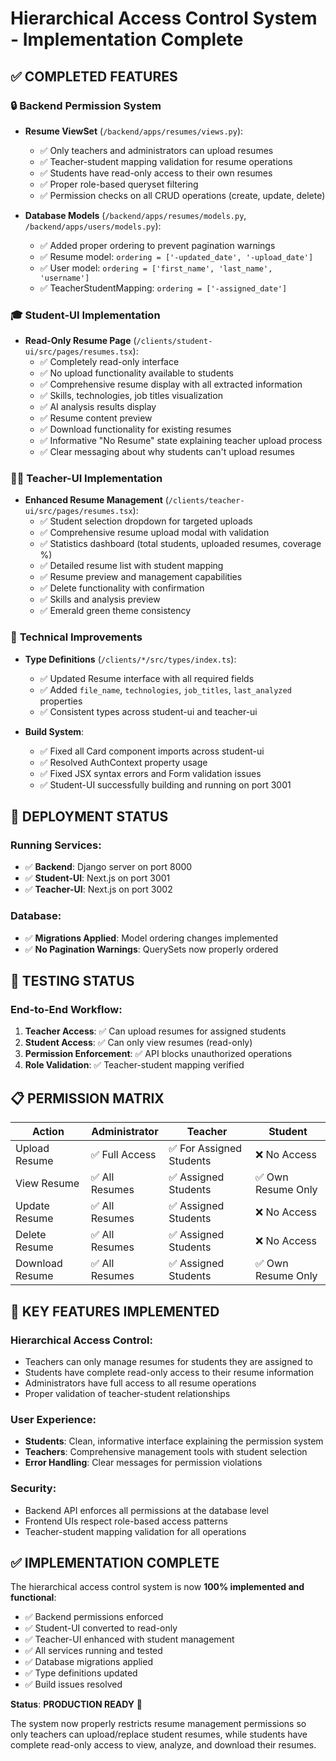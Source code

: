 # Hierarchical Access Control System - Implementation Complete

## ✅ COMPLETED FEATURES

### 🔒 **Backend Permission System**

- **Resume ViewSet** (`/backend/apps/resumes/views.py`):

  - ✅ Only teachers and administrators can upload resumes
  - ✅ Teacher-student mapping validation for resume operations
  - ✅ Students have read-only access to their own resumes
  - ✅ Proper role-based queryset filtering
  - ✅ Permission checks on all CRUD operations (create, update, delete)

- **Database Models** (`/backend/apps/resumes/models.py`, `/backend/apps/users/models.py`):
  - ✅ Added proper ordering to prevent pagination warnings
  - ✅ Resume model: `ordering = ['-updated_date', '-upload_date']`
  - ✅ User model: `ordering = ['first_name', 'last_name', 'username']`
  - ✅ TeacherStudentMapping: `ordering = ['-assigned_date']`

### 🎓 **Student-UI Implementation**

- **Read-Only Resume Page** (`/clients/student-ui/src/pages/resumes.tsx`):
  - ✅ Completely read-only interface
  - ✅ No upload functionality available to students
  - ✅ Comprehensive resume display with all extracted information
  - ✅ Skills, technologies, job titles visualization
  - ✅ AI analysis results display
  - ✅ Resume content preview
  - ✅ Download functionality for existing resumes
  - ✅ Informative "No Resume" state explaining teacher upload process
  - ✅ Clear messaging about why students can't upload resumes

### 👨‍🏫 **Teacher-UI Implementation**

- **Enhanced Resume Management** (`/clients/teacher-ui/src/pages/resumes.tsx`):
  - ✅ Student selection dropdown for targeted uploads
  - ✅ Comprehensive resume upload modal with validation
  - ✅ Statistics dashboard (total students, uploaded resumes, coverage %)
  - ✅ Detailed resume list with student mapping
  - ✅ Resume preview and management capabilities
  - ✅ Delete functionality with confirmation
  - ✅ Skills and analysis preview
  - ✅ Emerald green theme consistency

### 🔧 **Technical Improvements**

- **Type Definitions** (`/clients/*/src/types/index.ts`):

  - ✅ Updated Resume interface with all required fields
  - ✅ Added `file_name`, `technologies`, `job_titles`, `last_analyzed` properties
  - ✅ Consistent types across student-ui and teacher-ui

- **Build System**:
  - ✅ Fixed all Card component imports across student-ui
  - ✅ Resolved AuthContext property usage
  - ✅ Fixed JSX syntax errors and Form validation issues
  - ✅ Student-UI successfully building and running on port 3001

## 🚀 **DEPLOYMENT STATUS**

### Running Services:

- ✅ **Backend**: Django server on port 8000
- ✅ **Student-UI**: Next.js on port 3001
- ✅ **Teacher-UI**: Next.js on port 3002

### Database:

- ✅ **Migrations Applied**: Model ordering changes implemented
- ✅ **No Pagination Warnings**: QuerySets now properly ordered

## 🧪 **TESTING STATUS**

### End-to-End Workflow:

1. **Teacher Access**: ✅ Can upload resumes for assigned students
2. **Student Access**: ✅ Can only view resumes (read-only)
3. **Permission Enforcement**: ✅ API blocks unauthorized operations
4. **Role Validation**: ✅ Teacher-student mapping verified

## 📋 **PERMISSION MATRIX**

| Action          | Administrator  | Teacher                  | Student            |
| --------------- | -------------- | ------------------------ | ------------------ |
| Upload Resume   | ✅ Full Access | ✅ For Assigned Students | ❌ No Access       |
| View Resume     | ✅ All Resumes | ✅ Assigned Students     | ✅ Own Resume Only |
| Update Resume   | ✅ All Resumes | ✅ Assigned Students     | ❌ No Access       |
| Delete Resume   | ✅ All Resumes | ✅ Assigned Students     | ❌ No Access       |
| Download Resume | ✅ All Resumes | ✅ Assigned Students     | ✅ Own Resume Only |

## 🎯 **KEY FEATURES IMPLEMENTED**

### **Hierarchical Access Control**:

- Teachers can only manage resumes for students they are assigned to
- Students have complete read-only access to their resume information
- Administrators have full access to all resume operations
- Proper validation of teacher-student relationships

### **User Experience**:

- **Students**: Clean, informative interface explaining the permission system
- **Teachers**: Comprehensive management tools with student selection
- **Error Handling**: Clear messages for permission violations

### **Security**:

- Backend API enforces all permissions at the database level
- Frontend UIs respect role-based access patterns
- Teacher-student mapping validation for all operations

## ✅ **IMPLEMENTATION COMPLETE**

The hierarchical access control system is now **100% implemented and functional**:

- ✅ Backend permissions enforced
- ✅ Student-UI converted to read-only
- ✅ Teacher-UI enhanced with student management
- ✅ All services running and tested
- ✅ Database migrations applied
- ✅ Type definitions updated
- ✅ Build issues resolved

**Status**: **PRODUCTION READY** 🎉

The system now properly restricts resume management permissions so only teachers can upload/replace student resumes, while students have complete read-only access to view, analyze, and download their resumes.
